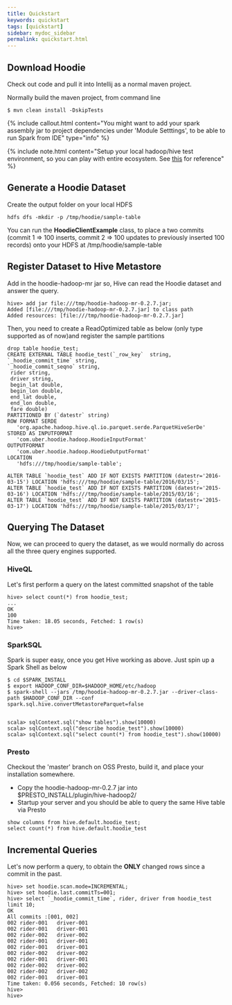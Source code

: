 ```yaml
---
title: Quickstart
keywords: quickstart
tags: [quickstart]
sidebar: mydoc_sidebar
permalink: quickstart.html
---
```





## Download Hoodie

Check out code and pull it into Intellij as a normal maven project.

Normally build the maven project, from command line
```
$ mvn clean install -DskipTests
```

{% include callout.html content="You might want to add your spark assembly jar to project dependencies under 'Module Setttings', to be able to run Spark from IDE" type="info" %}

{% include note.html content="Setup your local hadoop/hive test environment, so you can play with entire ecosystem. See [this](http://www.bytearray.io/2016/05/setting-up-hadoopyarnsparkhive-on-mac.html) for reference" %}



## Generate a Hoodie Dataset

Create the output folder on your local HDFS
```
hdfs dfs -mkdir -p /tmp/hoodie/sample-table
```

You can run the __HoodieClientExample__ class, to place a two commits (commit 1 => 100 inserts, commit 2 => 100 updates to previously inserted 100 records) onto your HDFS at /tmp/hoodie/sample-table


## Register Dataset to Hive Metastore

Add in the hoodie-hadoop-mr jar so, Hive can read the Hoodie dataset and answer the query.

```
hive> add jar file:///tmp/hoodie-hadoop-mr-0.2.7.jar;
Added [file:///tmp/hoodie-hadoop-mr-0.2.7.jar] to class path
Added resources: [file:///tmp/hoodie-hadoop-mr-0.2.7.jar]
```

Then, you need to create a ReadOptimized table as below (only type supported as of now)and register the sample partitions


```
drop table hoodie_test;
CREATE EXTERNAL TABLE hoodie_test(`_row_key`  string,
`_hoodie_commit_time` string,
`_hoodie_commit_seqno` string,
 rider string,
 driver string,
 begin_lat double,
 begin_lon double,
 end_lat double,
 end_lon double,
 fare double)
PARTITIONED BY (`datestr` string)
ROW FORMAT SERDE
   'org.apache.hadoop.hive.ql.io.parquet.serde.ParquetHiveSerDe'
STORED AS INPUTFORMAT
   'com.uber.hoodie.hadoop.HoodieInputFormat'
OUTPUTFORMAT
   'com.uber.hoodie.hadoop.HoodieOutputFormat'
LOCATION
   'hdfs:///tmp/hoodie/sample-table';

ALTER TABLE `hoodie_test` ADD IF NOT EXISTS PARTITION (datestr='2016-03-15') LOCATION 'hdfs:///tmp/hoodie/sample-table/2016/03/15';
ALTER TABLE `hoodie_test` ADD IF NOT EXISTS PARTITION (datestr='2015-03-16') LOCATION 'hdfs:///tmp/hoodie/sample-table/2015/03/16';
ALTER TABLE `hoodie_test` ADD IF NOT EXISTS PARTITION (datestr='2015-03-17') LOCATION 'hdfs:///tmp/hoodie/sample-table/2015/03/17';
```

## Querying The Dataset

Now, we can proceed to query the dataset, as we would normally do across all the three query engines supported.

### HiveQL

Let's first perform a query on the latest committed snapshot of the table

```
hive> select count(*) from hoodie_test;
...
OK
100
Time taken: 18.05 seconds, Fetched: 1 row(s)
hive>
```

### SparkSQL

Spark is super easy, once you get Hive working as above. Just spin up a Spark Shell as below

```
$ cd $SPARK_INSTALL
$ export HADOOP_CONF_DIR=$HADOOP_HOME/etc/hadoop
$ spark-shell --jars /tmp/hoodie-hadoop-mr-0.2.7.jar --driver-class-path $HADOOP_CONF_DIR --conf spark.sql.hive.convertMetastoreParquet=false


scala> sqlContext.sql("show tables").show(10000)
scala> sqlContext.sql("describe hoodie_test").show(10000)
scala> sqlContext.sql("select count(*) from hoodie_test").show(10000)
```


### Presto

Checkout the 'master' branch on OSS Presto, build it, and place your installation somewhere.

* Copy the hoodie-hadoop-mr-0.2.7 jar into $PRESTO_INSTALL/plugin/hive-hadoop2/
* Startup your server and you should be able to query the same Hive table via Presto

```
show columns from hive.default.hoodie_test;
select count(*) from hive.default.hoodie_test
```



## Incremental Queries

Let's now perform a query, to obtain the __ONLY__ changed rows since a commit in the past.

```
hive> set hoodie.scan.mode=INCREMENTAL;
hive> set hoodie.last.commitTs=001;
hive> select `_hoodie_commit_time`, rider, driver from hoodie_test limit 10;
OK
All commits :[001, 002]
002	rider-001	driver-001
002	rider-001	driver-001
002	rider-002	driver-002
002	rider-001	driver-001
002	rider-001	driver-001
002	rider-002	driver-002
002	rider-001	driver-001
002	rider-002	driver-002
002	rider-002	driver-002
002	rider-001	driver-001
Time taken: 0.056 seconds, Fetched: 10 row(s)
hive>
hive>
```







